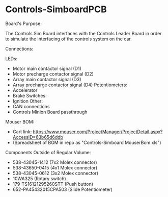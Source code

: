 # Controls-SimboardPCB

Board's Purpose:

The Controls Sim Board interfaces with the Controls Leader Board in order to simulate the interfacing of the controls system on the car. 

Connections:

LEDs:
* Motor main contactor signal (D1)
* Motor precharge contactor signal (D2)
* Array main contactor signal (D3)
* Array precharge contactor signal  (D4)
Potentiometers:
* Accelerator
* Brake
Switches:
* Ignition
Other:
* CAN connections
* Controls Minion Board passthrough

Mouser BOM:
* Cart link: https://www.mouser.com/ProjectManager/ProjectDetail.aspx?AccessID=63b65d6ddb
* (Spreadsheet of BOM in repo as "Controls-Simboard MouserBom.xls")

Components Outside of Regular Volume:
* 538-43045-1412 (7x2 Molex connector)
* 538-43650-0415 (4x1 Molex connector)
* 538-43045-0612 (3x2 Molex connector)
* 10WA325 (Rotary switch)
* 179-TS16121295260STT (Push button)
* 652-PA45432015CPA503 (Slide Potentiometer)
